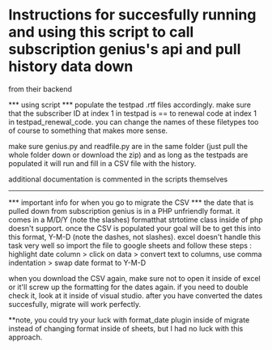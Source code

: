 # Instructions for succesfully running and using this script to call subscription genius's api and pull history data down
from their backend

*** using script ***
populate the testpad .rtf files accordingly. make sure that the subscriber ID at index 1 in testpad is == to renewal code 
at index 1 in testpad_renewal_code. you can change the names of these filetypes too of course to something that makes
more sense. 

make sure genius.py and readfile.py are in the same folder (just pull the whole folder down or download the zip) 
and as long as the testpads are populated it will run and fill in a CSV file with the history. 

additional documentation is commented in the scripts themselves
******************
*** important info for when you go to migrate the CSV ***
the date that is pulled down from subscription genius is in a PHP unfriendly format. it comes in a M/D/Y (note the slashes) formatthat strtotime class inside of php doesn't support. once the CSV is populated your goal will be to get this into this format,
Y-M-D (note the dashes, not slashes). excel doesn't handle this task very well so import the file to google sheets and follow
these steps : highlight date column > click on data > convert text to columns, use comma indentation > swap date format to Y-M-D

when you download the CSV again, make sure not to open it inside of excel or it'll screw up the formatting for the dates again.
if you need to double check it, look at it inside of visual studio. after you have converted the dates succesfully, migrate will
work perfectly. 

**note, you could try your luck with format_date plugin inside of migrate instead of changing format inside of sheets, but I 
had no luck with this approach.


